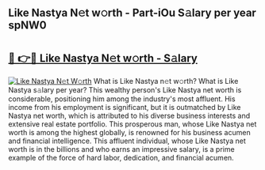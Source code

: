 ## Like Nastya N𝚎t w𝚘rth - Part-iOu S𝚊lary per year spNW0

# <h2><a href="http://gc2g0f.nevu.top/?p=Like+Nastya">🔗 👉🔴 Like Nastya N𝚎t w𝚘rth - S𝚊lary</a></h2>

[![Like Nastya N𝚎t W𝚘rth](https://i.imgur.com/Oavwk0R.jpeg)](http://gc2g0f.nevu.top/?p=Like+Nastya)
What is Like Nastya n𝚎t w𝚘rth? What is Like Nastya s𝚊lary per year?
This wealthy person's Like Nastya net worth is considerable, positioning him among the industry's most affluent. His income from his employment is significant, but it is outmatched by Like Nastya net worth, which is attributed to his diverse business interests and extensive real estate portfolio. This prosperous man, whose Like Nastya net worth is among the highest globally, is renowned for his business acumen and financial intelligence. This affluent individual, whose Like Nastya net worth is in the billions and who earns an impressive salary, is a prime example of the force of hard labor, dedication, and financial acumen.
